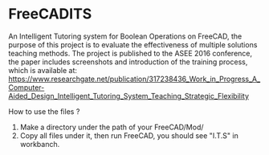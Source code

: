 # FreeCADITS
An Intelligent Tutoring system for Boolean Operations on FreeCAD, the purpose of this project is to evaluate the effectiveness of multiple solutions teaching methods. The project is published to the ASEE 2016 conference, the paper includes screenshots and introduction of the training process, which is available at: https://www.researchgate.net/publication/317238436_Work_in_Progress_A_Computer-Aided_Design_Intelligent_Tutoring_System_Teaching_Strategic_Flexibility


How to use the files ? 

1) Make a directory under the path of your FreeCAD/Mod/
2) Copy all files under it, then run FreeCAD, you should see "I.T.S" in workbanch.
